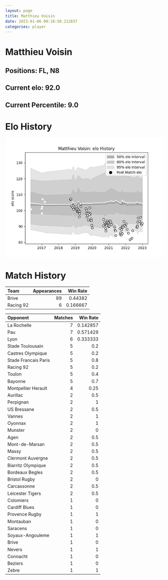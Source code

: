 ```yaml
---  
layout: page  
title: Matthieu Voisin  
date: 2023-01-06 00:18:50.212837  
categories: player  
---
```

# Matthieu Voisin

## Positions: FL, N8

## Current elo: 92.0

## Current Percentile: 9.0

# Elo History


![elo history](history_MatthieuVoisin.png)
# Match History


| Team      |   Appearances |   Win Rate |
|:----------|--------------:|-----------:|
| Brive     |            89 |   0.44382  |
| Racing 92 |             6 |   0.166667 |

| Opponent             |   Matches |   Win Rate |
|:---------------------|----------:|-----------:|
| La Rochelle          |         7 |   0.142857 |
| Pau                  |         7 |   0.571429 |
| Lyon                 |         6 |   0.333333 |
| Stade Toulousain     |         5 |   0.2      |
| Castres Olympique    |         5 |   0.2      |
| Stade Francais Paris |         5 |   0.8      |
| Racing 92            |         5 |   0.2      |
| Toulon               |         5 |   0.4      |
| Bayonne              |         5 |   0.7      |
| Montpellier Herault  |         4 |   0.25     |
| Aurillac             |         2 |   0.5      |
| Perpignan            |         2 |   1        |
| US Bressane          |         2 |   0.5      |
| Vannes               |         2 |   1        |
| Oyonnax              |         2 |   1        |
| Munster              |         2 |   0        |
| Agen                 |         2 |   0.5      |
| Mont-de-Marsan       |         2 |   0.5      |
| Massy                |         2 |   0.5      |
| Clermont Auvergne    |         2 |   0.5      |
| Biarritz Olympique   |         2 |   0.5      |
| Bordeaux Begles      |         2 |   0.5      |
| Bristol Rugby        |         2 |   0        |
| Carcassonne          |         2 |   0.5      |
| Leicester Tigers     |         2 |   0.5      |
| Colomiers            |         1 |   0        |
| Cardiff Blues        |         1 |   0        |
| Provence Rugby       |         1 |   1        |
| Montauban            |         1 |   0        |
| Saracens             |         1 |   0        |
| Soyaux-Angouleme     |         1 |   1        |
| Brive                |         1 |   0        |
| Nevers               |         1 |   1        |
| Connacht             |         1 |   0        |
| Beziers              |         1 |   0        |
| Zebre                |         1 |   1        |
